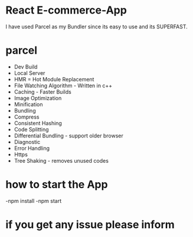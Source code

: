 # React E-commerce-App
I have used Parcel as my Bundler since its easy to use and its SUPERFAST.

# parcel
- Dev Build
- Local Server
- HMR = Hot Module Replacement
- File Watching Algorithm - Written in c++
- Caching - Faster Builds
- Image Optimization
- Minification
- Bundling
- Compress
- Consistent Hashing
- Code Splitting
- Differential Bundling - support older browser
- Diagnostic
- Error Handling
- Https
- Tree Shaking - removes unused codes

# how to start the App
-npm install
-npm start

# if you get any issue please inform